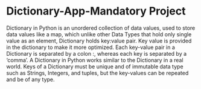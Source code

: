 # Dictionary-App-Mandatory Project
Dictionary in Python is an unordered collection of data values, used to store data values like a map, which unlike other Data Types that hold only single value as an element, Dictionary holds key:value pair. Key value is provided in the dictionary to make it more optimized. Each key-value pair in a Dictionary is separated by a colon :, whereas each key is separated by a ‘comma’.
A Dictionary in Python works similar to the Dictionary in a real world. Keys of a Dictionary must be unique and of immutable data type such as Strings, Integers, and tuples, but the key-values can be repeated and be of any type.
